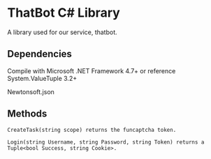 # ThatBot C# Library

A library used for our service, thatbot. 

## Dependencies

Compile with Microsoft .NET Framework 4.7+ or reference System.ValueTuple 3.2+

Newtonsoft.json

## Methods

```
CreateTask(string scope) returns the funcaptcha token.
```
```
Login(string Username, string Password, string Token) returns a Tuple<bool Success, string Cookie>.
``` 
